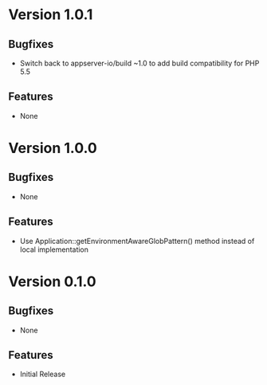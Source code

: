 # Version 1.0.1

## Bugfixes

* Switch back to appserver-io/build ~1.0 to add build compatibility for PHP 5.5

## Features

* None

# Version 1.0.0

## Bugfixes

* None

## Features

* Use Application::getEnvironmentAwareGlobPattern() method instead of local implementation

# Version 0.1.0

## Bugfixes

* None

## Features

* Initial Release

